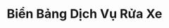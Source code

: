 ---
layout: "category-page"
title: "Biển Bảng Dịch Vụ Rửa Xe"
description: "Tải miễn phí file đồ hoạ vector Biển Bảng Dịch Vụ Rửa Xe png jpg pdf ai crd..."
permalink: "/category/bien-bang-dich-vu-rua-xe/"
image: "/assets/images/affiliates.jpg"
color: "#121826"
---